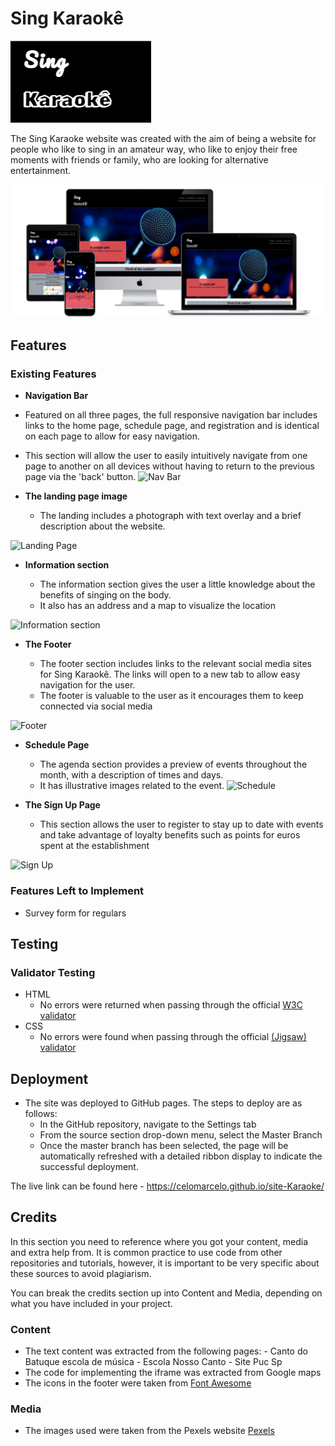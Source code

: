 # Sing Karaokê
![sing-karaoke](assets/images/sing%20karaoke.png)

The Sing Karaoke website was created with the aim of being a website for people who like to sing in an amateur way, who like to enjoy their free moments with friends or family, who are looking for alternative entertainment.

![Responsice Mockup](assets/images/all-devices-black.png)

## Features 

### Existing Features

- __Navigation Bar__

 - Featured on all three pages, the full responsive navigation bar includes links to the home page, schedule page, and registration and is identical on each page to allow for easy navigation.
  - This section will allow the user to easily intuitively navigate from one page to another on all devices without having to return to the previous page via the 'back' button.
![Nav Bar](/site-Karaoke/assets/images/navigation%20menu%20sing%20karaoke.png)
- __The landing page image__

  - The landing includes a photograph with text overlay and a brief description about the website.

![Landing Page](/site-Karaoke/assets/images/heroimage.png)

- __Information section__

  - The information section gives the user a little knowledge about the benefits of singing on the body.
  - It also has an address and a map to visualize the location

![Information section](/site-Karaoke/assets/images/information%20section.png)


- __The Footer__ 

  - The footer section includes links to the relevant social media sites for Sing Karaokê. The links will open to a new tab to allow easy navigation for the user. 
  - The footer is valuable to the user as it encourages them to keep connected via social media

![Footer](/site-Karaoke/assets/images/footer.png)

- __Schedule Page__

  - The agenda section provides a preview of events throughout the month, with a description of times and days.
  - It has illustrative images related to the event.
![Schedule](/site-Karaoke/assets/images/schedule.png)

- __The Sign Up Page__

  - This section allows the user to register to stay up to date with events and take advantage of loyalty benefits such as points for euros spent at the establishment

![Sign Up](/site-Karaoke/assets/images/sign%20up.png)

### Features Left to Implement

- Survey form for regulars

## Testing 

### Validator Testing 

- HTML
  - No errors were returned when passing through the official [W3C validator]()
- CSS
  - No errors were found when passing through the official [(Jigsaw) validator]()


## Deployment

- The site was deployed to GitHub pages. The steps to deploy are as follows: 
  - In the GitHub repository, navigate to the Settings tab 
  - From the source section drop-down menu, select the Master Branch
  - Once the master branch has been selected, the page will be automatically refreshed with a detailed ribbon display to indicate the successful deployment. 

The live link can be found here - https://celomarcelo.github.io/site-Karaoke/ 


## Credits 

In this section you need to reference where you got your content, media and extra help from. It is common practice to use code from other repositories and tutorials, however, it is important to be very specific about these sources to avoid plagiarism. 

You can break the credits section up into Content and Media, depending on what you have included in your project. 

### Content 

- The text content was extracted from the following pages:
       - Canto do Batuque escola de música 
       - Escola Nosso Canto
       - Site Puc Sp
- The code for implementing the iframe was extracted from Google maps
- The icons in the footer were taken from [Font Awesome](https://fontawesome.com/)
### Media
- The images used were taken from the Pexels website [Pexels](https://www.pexels.com)
 